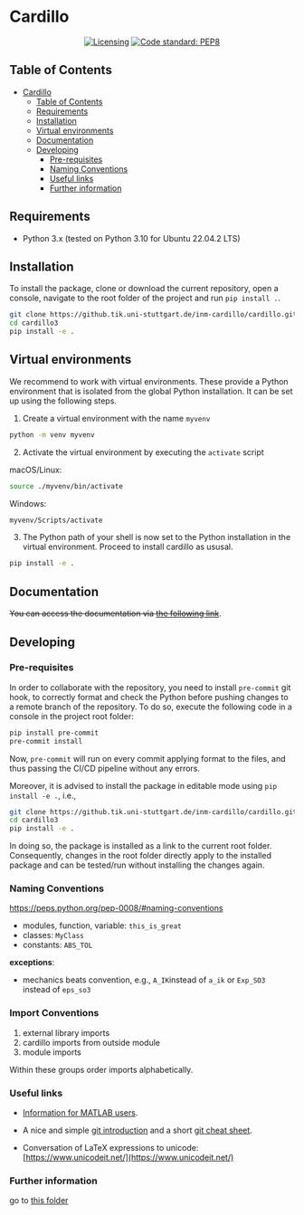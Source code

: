 # Cardillo

<p align="center">
<a href="https://www.apache.org/licenses/LICENSE-2.0"><img src="https://img.shields.io/badge/license-Apache%202-blue" alt="Licensing"/></a>
<!-- <a href="https://gitlab.com/JonasHarsch/cardillo3/-/tree/main"><img src="https://gitlab.com/JonasHarsch/cardillo3/badges/main/pipeline.svg" alt="gitlab pipeline status"/></a> -->
<a href="https://www.python.org/dev/peps/pep-0008/"><img alt="Code standard: PEP8" src="https://img.shields.io/badge/code%20standard-PEP8-black"></a>
</p>

## Table of Contents

- [Cardillo](#cardillo)
  - [Table of Contents](#table-of-contents)
  - [Requirements](#requirements)
  - [Installation](#installation)
  - [Virtual environments](#virtual-environments)
  - [Documentation](#documentation)
  - [Developing](#developing)
    - [Pre-requisites](#pre-requisites)
    - [Naming Conventions](#naming-conventions)
    - [Useful links](#useful-links)
    - [Further information](#further-information)

## Requirements
* Python 3.x (tested on Python 3.10 for Ubuntu 22.04.2 LTS)

## Installation
To install the package, clone or download the current repository, open a console, navigate to the root folder of the project and run `pip install .`.

```bash
git clone https://github.tik.uni-stuttgart.de/inm-cardillo/cardillo.git
cd cardillo3
pip install -e .
```

## Virtual environments
We recommend to work with virtual environments. These provide a Python environment that is isolated from the global Python installation. It can be set up using the following steps.

1. Create a virtual environment with the name `myvenv`
```bash
python -m venv myvenv
```
2. Activate the virtual environment by executing the `activate` script

macOS/Linux:
```bash
source ./myvenv/bin/activate
```

Windows:
```bash
myvenv/Scripts/activate
```
3. The Python path of your shell is now set to the Python installation in the virtual environment. Proceed to install cardillo as ususal.

```bash
pip install -e .
```
## Documentation
~~You can access the documentation via [the following link](https://jonasharsch.gitlab.io/cardillo3)~~.
 
## Developing

### Pre-requisites

In order to collaborate with the repository, you need to install `pre-commit` git hook, to correctly format and check the Python before pushing changes to a remote branch of the repository. To do so, execute the following code in a console in the project root folder:

```bash
pip install pre-commit
pre-commit install
```

Now, `pre-commit` will run on every commit applying format to the files, and thus passing the CI/CD pipeline without any errors.

Moreover, it is advised to install the package in editable mode using `pip install -e .`, i.e.,

```bash
git clone https://github.tik.uni-stuttgart.de/inm-cardillo/cardillo.git
cd cardillo3
pip install -e .
```

In doing so, the package is installed as a link to the current root folder. Consequently, changes in the root folder directly apply to the installed package and can be tested/run without installing the changes again.

### Naming Conventions

https://peps.python.org/pep-0008/#naming-conventions

* modules, function, variable: `this_is_great`
* classes: `MyClass`
* constants: `ABS_TOL`

**exceptions**:
* mechanics beats convention, e.g., `A_IK`instead of `a_ik` or `Exp_SO3` instead of `eps_so3`

### Import Conventions

1. external library imports
2. cardillo imports from outside module
3. module imports

Within these groups order imports alphabetically.

### Useful links
* [Information for MATLAB users](https://docs.scipy.org/doc/numpy/user/numpy-for-matlab-users.html).

* A nice and simple [git introduction](https://rogerdudler.github.io/git-guide/index.html) and a short [git cheat sheet](https://about.gitlab.com/images/press/git-cheat-sheet.pdf).
* Conversation of LaTeX expressions to unicode: [https://www.unicodeit.net/](https://www.unicodeit.net/)

### Further information
go to [this folder](man)
